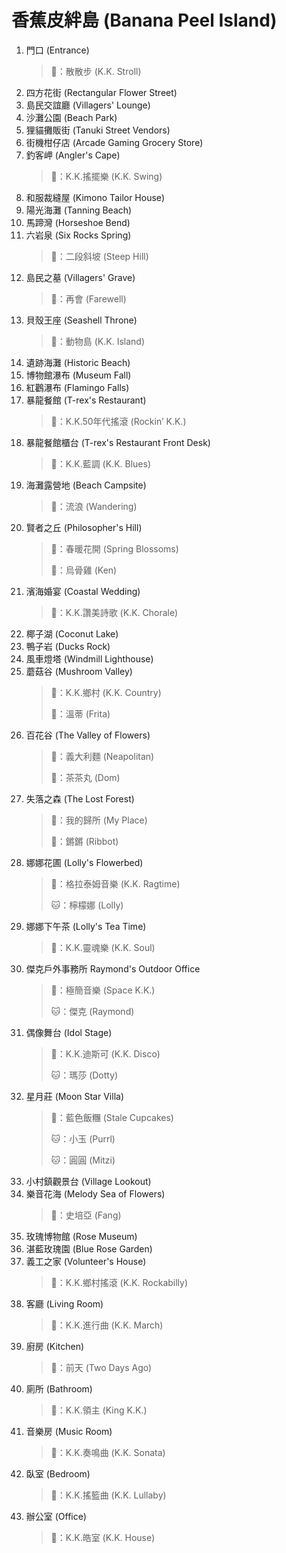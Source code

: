 # 香蕉皮絆島 (Banana Peel Island)

1. 門口 (Entrance)
   > 🎵：散散步 (K.K. Stroll)
2. 四方花街 (Rectangular Flower Street)
3. 島民交誼廳 (Villagers' Lounge)
4. 沙灘公園 (Beach Park)
5. 狸貓攤販街 (Tanuki Street Vendors)
6. 街機柑仔店 (Arcade Gaming Grocery Store)
7. 釣客岬 (Angler's Cape)
   > 🎵：K.K.搖擺樂 (K.K. Swing)
8. 和服裁縫屋 (Kimono Tailor House)
9. 陽光海灘 (Tanning Beach)
10. 馬蹄灣 (Horseshoe Bend)
11. 六岩泉 (Six Rocks Spring)
    > 🎵：二段斜坡 (Steep Hill)
12. 島民之墓 (Villagers' Grave)
    > 🎵：再會 (Farewell)
13. 貝殼王座 (Seashell Throne)
    > 🎵：動物島 (K.K. Island)
14. 遺跡海灘 (Historic Beach)
15. 博物館瀑布 (Museum Fall)
16. 紅鸛瀑布 (Flamingo Falls)
17. 暴龍餐館 (T-rex's Restaurant)
    > 🎵：K.K.50年代搖滾 (Rockin’ K.K.)
18. 暴龍餐館櫃台 (T-rex's Restaurant Front Desk)
    > 🎵：K.K.藍調 (K.K. Blues)
19. 海灘露營地 (Beach Campsite)
    > 🎵：流浪 (Wandering)
20. 賢者之丘 (Philosopher's Hill)
    > 🎵：春暖花開 (Spring Blossoms)
    >
    > 🐔：烏骨雞 (Ken)
21. 濱海婚宴 (Coastal Wedding)
    > 🎵：K.K.讚美詩歌 (K.K. Chorale)
22. 椰子湖 (Coconut Lake)
23. 鴨子岩 (Ducks Rock)
24. 風車燈塔 (Windmill Lighthouse)
25. 蘑菇谷 (Mushroom Valley)
    > 🎵：K.K.鄉村 (K.K. Country)
    >
    > 🐏：溫蒂 (Frita)
26. 百花谷 (The Valley of Flowers)
    > 🎵：義大利麵 (Neapolitan)
    >
    > 🐏：茶茶丸 (Dom)
27. 失落之森 (The Lost Forest)
    > 🎵：我的歸所 (My Place)
    >
    > 🐸：鏘鏘 (Ribbot)
28. 娜娜花圃 (Lolly's Flowerbed)
    > 🎵：格拉泰姆音樂 (K.K. Ragtime)
    >
    > 🐱：檸檬娜 (Lolly)
29. 娜娜下午茶 (Lolly's Tea Time)
    > 🎵：K.K.靈魂樂 (K.K. Soul)
30. 傑克戶外事務所 Raymond's Outdoor Office
    > 🎵：極簡音樂 (Space K.K.)
    >
    > 🐱：傑克 (Raymond)
31. 偶像舞台 (Idol Stage)
    > 🎵：K.K.迪斯可 (K.K. Disco)
    >
    > 🐱：瑪莎 (Dotty)
32. 星月莊 (Moon Star Villa)
    > 🎵：藍色飯糰 (Stale Cupcakes)
    >
    > 🐱：小玉 (Purrl)
    >
    > 🐱：圓圓 (Mitzi)
33. 小村鎮觀景台 (Village Lookout)
34. 樂音花海 (Melody Sea of Flowers)
    > 🐺：史培亞 (Fang)
35. 玫瑰博物館 (Rose Museum)
36. 湛藍玫瑰園 (Blue Rose Garden)
37. 義工之家 (Volunteer's House)
    > 🎵：K.K.鄉村搖滾 (K.K. Rockabilly)
38. 客廳 (Living Room)
    > 🎵：K.K.進行曲 (K.K. March)
39. 廚房 (Kitchen)
    > 🎵：前天 (Two Days Ago)
40. 廁所 (Bathroom)
    > 🎵：K.K.領主 (King K.K.)
41. 音樂房 (Music Room)
    > 🎵：K.K.奏鳴曲 (K.K. Sonata)
42. 臥室 (Bedroom)
    > 🎵：K.K.搖籃曲 (K.K. Lullaby)
43. 辦公室 (Office)
    > 🎵：K.K.皓室 (K.K. House)
